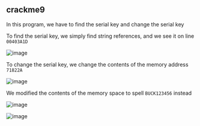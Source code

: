 crackme9
---

In this program, we have to find the serial key and change the serial key

To find the serial key, we simply find string references, and we see it on line `00403A1D`

![image](https://user-images.githubusercontent.com/7328587/119842357-2fbeb300-bf39-11eb-8d04-189c5122b6ff.png)

To change the serial key, we change the contents of the memory address `71822A`

![image](https://user-images.githubusercontent.com/7328587/119842468-49f89100-bf39-11eb-9823-d2f57d6b9aa4.png)

We modified the contents of the memory space to spell `BUCK123456` instead

![image](https://user-images.githubusercontent.com/7328587/119842662-73192180-bf39-11eb-9bbe-23bd4d9f2c73.png)

![image](https://user-images.githubusercontent.com/7328587/119842824-99d75800-bf39-11eb-9903-590d577c6827.png)
